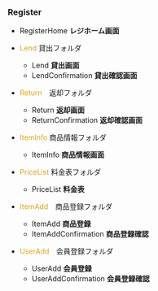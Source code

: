 ### Register
* RegisterHome **レジホーム画面**


* <font color="GoldenRod">Lend</font> 貸出フォルダ
  * Lend **貸出画面**
  * LendConfirmation **貸出確認画面**


* <font color="GoldenRod">Return</font>　返却フォルダ
  * Return **返却画面**
  * ReturnConfirmation **返却確認画面**


* <font color="GoldenRod">ItemInfo</font> 商品情報フォルダ
  * ItemInfo **商品情報画面**


* <font color="GoldenRod">PriceList</font> 料金表フォルダ
  * PriceList **料金表**


* <font color="GoldenRod">ItemAdd</font>　商品登録フォルダ
  * ItemAdd **商品登録**
  * ItemAddConfirmation **商品登録確認**


* <font color="GoldenRod">UserAdd</font>　会員登録フォルダ
  * UserAdd **会員登録**
  * UserAddConfirmation **会員登録確認**
